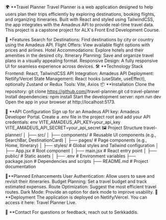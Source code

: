 🌍 **Travel Planner
Travel Planner is a web application designed to help users plan their trips efficiently by exploring destinations, booking flights, and organizing itineraries. Built with React and styled using TailwindCSS, the app integrates with the Amadeus API to provide real-time travel data. This project is a capstone project for ALX's Front End Development Course.

🚀 *Features
Search for Destinations: Find destinations by city or country using the Amadeus API.
Flight Offers: View available flight options with prices and airlines.
Hotel Accommodations: Explore hotels and their amenities in the desired city.
Itinerary Planning: Save and organize travel plans in a visually appealing format.
Responsive Design: A fully responsive UI for seamless experience across devices.
🛠️ **Technology Stack
Frontend: React, TailwindCSS
API Integration: Amadeus API
Deployment: Netlify/Vercel
State Management: React hooks (useState, useEffect), optionally Zustand or Redux
Tools: Vite, Axios
📦 **Installation
Clone the repository:
git clone https://github.com/<serkkaddis>/travel-planner.git
cd travel-planner
Install dependencies:
npm install
Start the development server:
npm run dev
Open the app in your browser at http://localhost:5173.

🔑 **API Configuration
Sign up for an Amadeus API key: Amadeus Developer Portal.
Create a .env file in the project root and add your API credentials:
env
VITE_AMADEUS_API_KEY=your_api_key
VITE_AMADEUS_API_SECRET=your_api_secret
🖼️ Project Structure
travel-planner/
│
├── src/
│   ├── components/           # Reusable UI components (e.g., SearchBar, DestinationCard)
│   ├── pages/                # Page components (e.g., Home, Itinerary)
│   ├── styles/               # Global styles and Tailwind configuration
│   ├── App.jsx               # Root component
│   ├── main.jsx              # React entry point
│
├── public/                   # Static assets
│
├── .env                      # Environment variables
├── package.json              # Dependencies and scripts
├── README.md                 # Project documentation

🌟**Planned Enhancements
User Authentication: Allow users to save and revisit their itineraries.
Budget Planning: Set a travel budget and track estimated expenses.
Route Optimization: Suggest the most efficient travel routes.
Dark Mode: Provide an option for dark mode to improve usability.
🎉 **Deployment
The application is deployed on Netlify/Vercel. You can access it here: Travel Planner Live.

📧 **Contact
For questions or feedback, reach out to Serkkaddis.
